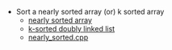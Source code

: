 - Sort a nearly sorted array (or) k sorted array
	- [nearly sorted array](https://www.geeksforgeeks.org/nearly-sorted-algorithm/)
	- [k-sorted doubly linked list](https://www.geeksforgeeks.org/sort-k-sorted-doubly-linked-list/)
	- [nearly_sorted.cpp](nearly_sorted.cpp)
